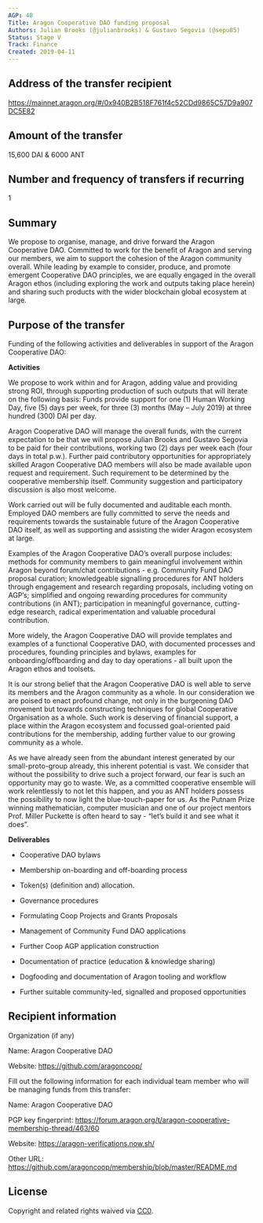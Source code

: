 ```yaml
---
AGP: 40
Title: Aragon Cooperative DAO funding proposal
Authors: Julian Brooks (@julianbrooks) & Gustavo Segovia (@sepu85)
Status: Stage V
Track: Finance
Created: 2019-04-11
---
```


## Address of the transfer recipient
https://mainnet.aragon.org/#/0x940B2B518F761f4c52CDd9865C57D9a907DC5E82

## Amount of the transfer
15,600 DAI & 6000 ANT

## Number and frequency of transfers if recurring
1

## Summary
We propose to organise, manage, and drive forward the Aragon Cooperative DAO. Committed to work for the benefit of Aragon and serving our members, we aim to support the cohesion of the Aragon community overall. While leading by example to consider, produce, and promote emergent Cooperative DAO principles, we are equally engaged in the overall Aragon ethos (including exploring the work and outputs taking place herein) and sharing such products with the wider blockchain global ecosystem at large.

## Purpose of the transfer
Funding of the following activities and deliverables in support of the Aragon Cooperative DAO:
    
**Activities**

We propose to work within and for Aragon, adding value and providing strong ROI, through supporting production of such outputs that will iterate on the following basis:
Funds provide support for one (1) Human Working Day, five (5)  days per week, for three (3) months (May – July 2019) at three  hundred (300) DAI per day.

Aragon Cooperative DAO will manage the overall funds, with the current expectation to be that we will propose Julian Brooks and Gustavo Segovia to be paid for their contributions, working two (2) days per week each (four days in total p.w.). Further paid contributory opportunities for appropriately skilled Aragon Cooperative DAO members will also be made available upon request and requirement. Such requirement to be determined by the cooperative membership itself. Community suggestion and participatory discussion is also most welcome.

Work carried out will be fully documented and auditable each month. Employed DAO members are fully  committed to serve the needs and requirements towards the sustainable future of the Aragon Cooperative DAO itself, as well as supporting and assisting the wider Aragon ecosystem at large.

Examples of the Aragon Cooperative DAO’s overall purpose includes: methods for community members to gain meaningful involvement within Aragon beyond forum/chat contributions - e.g. Community Fund DAO proposal curation; knowledgeable signalling procedures for ANT holders through engagement and research regarding proposals, including voting on AGP’s; simplified and ongoing rewarding procedures for community contributions (in ANT); participation in meaningful governance, cutting-edge research, radical experimentation and valuable procedural contribution.

More widely, the Aragon Cooperative DAO will provide templates and examples of a functional Cooperative DAO, with documented processes and procedures, founding principles and bylaws, examples for onboarding/offboarding and day to day operations - all built upon the Aragon ethos and toolsets.

It is our strong belief that the Aragon Cooperative DAO is well able to serve its members and the Aragon community as a whole. In our consideration we are poised to enact profound change, not only in the burgeoning DAO movement but towards constructing techniques for global Cooperative Organisation as a whole. Such work is deserving of financial support, a place within the Aragon ecosystem and focussed goal-oriented paid contributions for the membership, adding further value to our growing community as a whole.

As we have already seen from the abundant interest generated by our small-proto-group already, this inherent potential is vast. We consider that without the possibility to drive such a project forward, our fear is such an opportunity may go to waste. We, as a committed cooperative ensemble will work relentlessly to not let this happen, and you as ANT holders possess the possibility to now light the blue-touch-paper for us. As the Putnam Prize winning mathematician, computer musician and one of our project  mentors Prof. Miller Puckette is often heard to say - “let’s build it and see what it does”.

**Deliverables**

- Cooperative DAO bylaws

- Membership on-boarding and  off-boarding process

- Token(s) (definition and)  allocation.

- Governance procedures

- Formulating Coop Projects and Grants Proposals

- Management of Community Fund DAO applications

- Further Coop AGP application construction

- Documentation of practice (education & knowledge sharing)

- Dogfooding and documentation of Aragon tooling and workflow

- Further suitable community-led, signalled and proposed opportunities


## Recipient information
Organization (if any) 

Name:   Aragon Cooperative DAO

Website:  https://github.com/aragoncoop/

Fill out the following information for each individual team member who will be managing funds from this transfer:

Name:  Aragon Cooperative DAO

PGP key fingerprint:  https://forum.aragon.org/t/aragon-cooperative-membership-thread/463/60

Website:  https://aragon-verifications.now.sh/

Other URL:  https://github.com/aragoncoop/membership/blob/master/README.md


## License
Copyright and related rights waived via [CC0](https://creativecommons.org/publicdomain/zero/1.0/).
